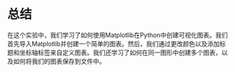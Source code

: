 # 总结

在这个实验中，我们学习了如何使用Matplotlib在Python中创建可视化图表。我们首先导入Matplotlib并创建一个简单的图表。然后，我们通过更改颜色以及添加标题和坐标轴标签来自定义图表。我们还学习了如何在同一图形中创建多个图表，以及如何将我们的图表保存到文件中。
